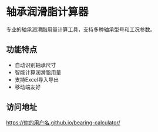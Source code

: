 # 轴承润滑脂计算器

专业的轴承润滑脂用量计算工具，支持多种轴承型号和工况参数。

## 功能特点
- 自动识别轴承尺寸
- 智能计算润滑脂用量
- 支持Excel导入导出
- 移动端友好

## 访问地址
https://你的用户名.github.io/bearing-calculator/
